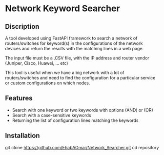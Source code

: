 # Network Keyword Searcher


## Discription
A tool developed using FastAPI framework to search a network of routers/switches for keyword(s) in the configurations of the network devices and return the results with the matching lines in a web page.

The input file must be a .CSV file, with the IP address and router vendor (Juniper, Cisco, Huawei, ... etc)

This tool is useful when we have a big network with a lot of routers/switches and need to find the configuration for a particular service or custom configurations on which nodes.


## Features
- Search with one keyword or two keywords with options (AND) or (OR)
- Search with a case-sensitive keywords
- Returning the list of configuration lines matching the keywords




## Installation
git clone https://github.com/EhabAOmar/Network_Searcher.git
cd repository
